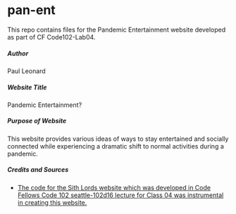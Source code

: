 # pan-ent
This repo contains files for the Pandemic Entertainment website developed as part of CF Code102-Lab04.

##### Author
Paul Leonard

##### Website Title
Pandemic Entertainment?

##### Purpose of Website
This website provides various ideas of ways to stay entertained and socially connected while experiencing a dramatic shift to normal activities during a pandemic.

##### Credits and Sources
- [The code for the Sith Lords website which was developed in Code Fellows Code 102 seattle-102d16 lecture for Class 04 was instrumental in creating this website.](https://github.com/codefellows/seattle-102d16/tree/master/class-04/demo)
